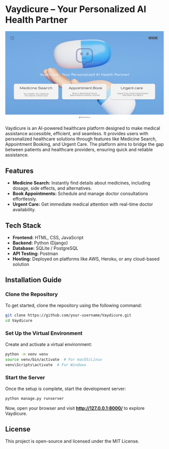 # Vaydicure – Your Personalized AI Health Partner  

![Vaydicure Homepage](https://github.com/Ronin-04/Vaydicure/blob/main/home.png)

Vaydicure is an AI-powered healthcare platform designed to make medical assistance accessible, efficient, and seamless. It provides users with personalized healthcare solutions through features like Medicine Search, Appointment Booking, and Urgent Care. The platform aims to bridge the gap between patients and healthcare providers, ensuring quick and reliable assistance.  

## Features  
- **Medicine Search:** Instantly find details about medicines, including dosage, side effects, and alternatives.  
- **Book Appointments:** Schedule and manage doctor consultations effortlessly.  
- **Urgent Care:** Get immediate medical attention with real-time doctor availability.  

## Tech Stack  
- **Frontend:** HTML, CSS, JavaScript  
- **Backend:** Python (Django)  
- **Database:** SQLite / PostgreSQL  
- **API Testing:** Postman  
- **Hosting:** Deployed on platforms like AWS, Heroku, or any cloud-based solution  

## Installation Guide  

### Clone the Repository  
To get started, clone the repository using the following command:  
```bash
git clone https://github.com/your-username/Vaydicure.git
cd Vaydicure
```

### Set Up the Virtual Environment  
Create and activate a virtual environment:  
```bash
python -m venv venv
source venv/bin/activate  # For macOS/Linux
venv\Scripts\activate  # For Windows
```

### Start the Server  
Once the setup is complete, start the development server:  
```bash
python manage.py runserver
```
Now, open your browser and visit **http://127.0.0.1:8000/** to explore Vaydicure.  

## License  
This project is open-source and licensed under the MIT License.  
